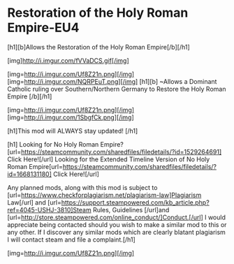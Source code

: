 # Restoration of the Holy Roman Empire-EU4

[h1][b]Allows the Restoration of the Holy Roman Empire[/b][/h1]

[img]http://i.imgur.com/fVVaDCS.gif[/img]

[img=http://i.imgur.com/Uf8Z21n.png][/img]
[img=http://i.imgur.com/NQRPEuT.png][/img] [h1][b]
~Allows a Dominant Catholic ruling over Southern/Northern Germany to Restore the Holy Roman Empire
[/b][/h1]

[img=http://i.imgur.com/Uf8Z21n.png][/img]
[img=http://i.imgur.com/1SbgfCk.png][/img]

[h1]This mod will ALWAYS stay updated! [/h1]

[h1]
Looking for No Holy Roman Empire?[url=https://steamcommunity.com/sharedfiles/filedetails/?id=1529264691] Click Here![/url]
Looking for the Extended Timeline Version of No Holy Roman Empire[url=https://steamcommunity.com/sharedfiles/filedetails/?id=1668131180] Click Here![/url]

Any planned mods, along with this mod is subject to [url=https://www.checkforplagiarism.net/plagiarism-law]Plagiarism Law[/url] and [url=https://support.steampowered.com/kb_article.php?ref=4045-USHJ-3810]Steam Rules, Guidelines [/url]and [url=http://store.steampowered.com/online_conduct/]Conduct.[/url] I would appreciate being contacted should you wish to make a similar mod to this or any other. If I discover any similar mods which are clearly blatant plagiarism I will contact steam and file a complaint.[/h1]

[img=http://i.imgur.com/Uf8Z21n.png][/img]